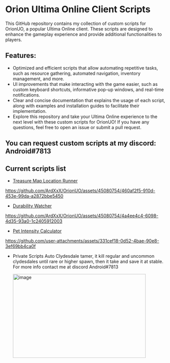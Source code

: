# Orion Ultima Online Client Scripts
 
This GitHub repository contains my collection of custom scripts for OrionUO, a popular Ultima Online client. These scripts are designed to enhance the gameplay experience and provide additional functionalities to players.

## Features:

* Optimized and efficient scripts that allow automating repetitive tasks, such as resource gathering, automated navigation, inventory management, and more.
* UI improvements that make interacting with the game easier, such as custom keyboard shortcuts, informative pop-up windows, and real-time notifications.
* Clear and concise documentation that explains the usage of each script, along with examples and installation guides to facilitate their implementation.
* Explore this repository and take your Ultima Online experience to the next level with these custom scripts for OrionUO! If you have any questions, feel free to open an issue or submit a pull request.

## You can request custom scripts at my discord: Android#7813

## Current scripts list
* [Treasure Map Location Runner](https://github.com/ArdXxX/OrionUO/blob/main/RunTotMap.oajs)

https://github.com/ArdXxX/OrionUO/assets/45080754/460af2f5-910d-453e-99da-a2872bbe5450




* [Durability Watcher](https://github.com/ArdXxX/OrionUO/blob/main/Durability_Watcher.oajs)

https://github.com/ArdXxX/OrionUO/assets/45080754/4a4ee4c4-6098-4d35-93a0-1c2405912003


* [Pet Intensity Calculator](https://github.com/ArdXxX/OrionUO-Scripts/blob/main/PetIC.oajs)

https://github.com/user-attachments/assets/331cef18-0d52-4bae-90e8-3ef69bb4ca0f



* Private Scripts
  Auto Clydesdale tamer, it kill regular and uncommon clydesdales until rare or higher spawn, then it take and save it at stable. For more info contact me at discord Android#7813
  
  <img width="417" height="264" alt="image" src="https://github.com/user-attachments/assets/04ccc213-cd58-4c80-9925-f2a10f19997e" />

